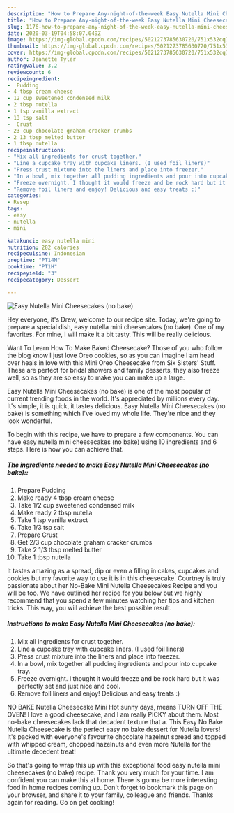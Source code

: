```yaml
---
description: "How to Prepare Any-night-of-the-week Easy Nutella Mini Cheesecakes (no bake)"
title: "How to Prepare Any-night-of-the-week Easy Nutella Mini Cheesecakes (no bake)"
slug: 1176-how-to-prepare-any-night-of-the-week-easy-nutella-mini-cheesecakes-no-bake
date: 2020-03-19T04:58:07.049Z
image: https://img-global.cpcdn.com/recipes/5021273785630720/751x532cq70/easy-nutella-mini-cheesecakes-no-bake-recipe-main-photo.jpg
thumbnail: https://img-global.cpcdn.com/recipes/5021273785630720/751x532cq70/easy-nutella-mini-cheesecakes-no-bake-recipe-main-photo.jpg
cover: https://img-global.cpcdn.com/recipes/5021273785630720/751x532cq70/easy-nutella-mini-cheesecakes-no-bake-recipe-main-photo.jpg
author: Jeanette Tyler
ratingvalue: 3.2
reviewcount: 6
recipeingredient:
-  Pudding
- 4 tbsp cream cheese
- 12 cup sweetened condensed milk
- 2 tbsp nutella
- 1 tsp vanilla extract
- 13 tsp salt
-  Crust
- 23 cup chocolate graham cracker crumbs
- 2 13 tbsp melted butter
- 1 tbsp nutella
recipeinstructions:
- "Mix all ingredients for crust together."
- "Line a cupcake tray with cupcake liners. (I used foil liners)"
- "Press crust mixture into the liners and place into freezer."
- "In a bowl, mix together all pudding ingredients and pour into cupcake tray."
- "Freeze overnight. I thought it would freeze and be rock hard but it was perfectly set and just nice and cool."
- "Remove foil liners and enjoy! Delicious and easy treats :)"
categories:
- Resep
tags:
- easy
- nutella
- mini

katakunci: easy nutella mini
nutrition: 282 calories
recipecuisine: Indonesian
preptime: "PT14M"
cooktime: "PT1H"
recipeyield: "3"
recipecategory: Dessert

---
```



![Easy Nutella Mini Cheesecakes (no bake)](https://img-global.cpcdn.com/recipes/5021273785630720/751x532cq70/easy-nutella-mini-cheesecakes-no-bake-recipe-main-photo.jpg)

Hey everyone, it's Drew, welcome to our recipe site. Today, we're going to prepare a special dish, easy nutella mini cheesecakes (no bake). One of my favorites. For mine, I will make it a bit tasty. This will be really delicious.

Want To Learn How To Make Baked Cheesecake? Those of you who follow the blog know I just love Oreo cookies, so as you can imagine I am head over heals in love with this Mini Oreo Cheesecake from Six Sisters&#39; Stuff. These are perfect for bridal showers and family desserts, they also freeze well, so as they are so easy to make you can make up a large.

Easy Nutella Mini Cheesecakes (no bake) is one of the most popular of current trending foods in the world. It's appreciated by millions every day. It's simple, it is quick, it tastes delicious. Easy Nutella Mini Cheesecakes (no bake) is something which I've loved my whole life. They're nice and they look wonderful.


To begin with this recipe, we have to prepare a few components. You can have easy nutella mini cheesecakes (no bake) using 10 ingredients and 6 steps. Here is how you can achieve that.

##### The ingredients needed to make Easy Nutella Mini Cheesecakes (no bake)::

1. Prepare  Pudding
1. Make ready 4 tbsp cream cheese
1. Take 1/2 cup sweetened condensed milk
1. Make ready 2 tbsp nutella
1. Take 1 tsp vanilla extract
1. Take 1/3 tsp salt
1. Prepare  Crust
1. Get 2/3 cup chocolate graham cracker crumbs
1. Take 2 1/3 tbsp melted butter
1. Take 1 tbsp nutella


It tastes amazing as a spread, dip or even a filling in cakes, cupcakes and cookies but my favorite way to use it is in this cheesecake. Courtney is truly passionate about her No-Bake Mini Nutella Cheesecakes Recipe and you will be too. We have outlined her recipe for you below but we highly recommend that you spend a few minutes watching her tips and kitchen tricks. This way, you will achieve the best possible result. 

##### Instructions to make Easy Nutella Mini Cheesecakes (no bake):

1. Mix all ingredients for crust together.
1. Line a cupcake tray with cupcake liners. (I used foil liners)
1. Press crust mixture into the liners and place into freezer.
1. In a bowl, mix together all pudding ingredients and pour into cupcake tray.
1. Freeze overnight. I thought it would freeze and be rock hard but it was perfectly set and just nice and cool.
1. Remove foil liners and enjoy! Delicious and easy treats :)


NO BAKE Nutella Cheesecake Mini Hot sunny days, means TURN OFF THE OVEN! I love a good cheesecake, and I am really PICKY about them. Most no-bake cheesecakes lack that decadent texture that a. This Easy No Bake Nutella Cheesecake is the perfect easy no bake dessert for Nutella lovers! It&#39;s packed with everyone&#39;s favourite chocolate hazelnut spread and topped with whipped cream, chopped hazelnuts and even more Nutella for the ultimate decedent treat! 

So that's going to wrap this up with this exceptional food easy nutella mini cheesecakes (no bake) recipe. Thank you very much for your time. I am confident you can make this at home. There is gonna be more interesting food in home recipes coming up. Don't forget to bookmark this page on your browser, and share it to your family, colleague and friends. Thanks again for reading. Go on get cooking!
